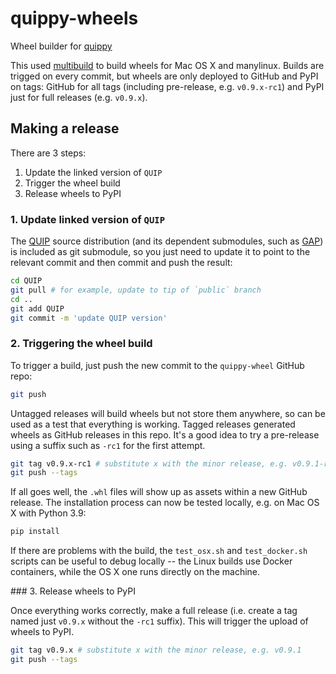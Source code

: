 # quippy-wheels

Wheel builder for [quippy](https://github.com/libAtoms/QUIP)

This used [multibuild](https://github.com/matthew-brett/multibuild) to build
wheels for Mac OS X and manylinux.  Builds are trigged on every commit, but
wheels are only deployed to GitHub and PyPI on tags: GitHub for all
tags (including pre-release, e.g. `v0.9.x-rc1`) and PyPI just for full
releases (e.g. `v0.9.x`).

## Making a release

There are 3 steps:
1. Update the linked version of `QUIP`
2. Trigger the wheel build
3. Release wheels to PyPI

### 1. Update linked version of `QUIP`

The [QUIP](https://github.com/libAtoms/QUIP) source distribution (and its
dependent submodules, such as [GAP](https://github.com/libAtoms/QUIP)) is
included as git submodule, so you just need to update it to point to the
relevant commit and then commit and push the result:

```bash
cd QUIP
git pull # for example, update to tip of `public` branch
cd ..
git add QUIP
git commit -m 'update QUIP version'
```

### 2. Triggering the wheel build

To trigger a build, just push the new commit to the `quippy-wheel` GitHub repo:

```bash
git push
```

Untagged releases will build wheels but not store them anywhere, so can be used
as a test that everything is working. Tagged releases generated wheels as GitHub
releases in this repo. It's a good idea to try a pre-release using a suffix such
as `-rc1` for the first attempt.

```bash
git tag v0.9.x-rc1 # substitute x with the minor release, e.g. v0.9.1-rc1
git push --tags
```

If all goes well, the `.whl` files will show up as assets within a new GitHub
release. The installation process can now be tested locally, e.g. on Mac OS X
with Python 3.9:

```bash
pip install 
```

If there are problems with the build, the `test_osx.sh` and `test_docker.sh`
scripts can be useful to debug locally -- the Linux builds use Docker
containers, while the OS X one runs directly on the machine.

### 3. Release wheels to PyPI

Once everything works correctly, make a full release (i.e. create a tag named
just `v0.9.x` without the `-rc1` suffix). This will trigger the upload of wheels
to PyPI.

```bash
git tag v0.9.x # substitute x with the minor release, e.g. v0.9.1
git push --tags
```
